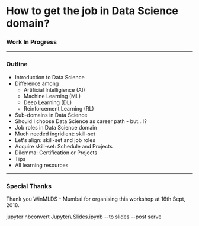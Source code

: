 # How to get the job in Data Science domain?

### Work In Progress

--------

### Outline

* Introduction to Data Science
* Difference among 
    * Artificial Intelligience (AI)
    * Machine Learning (ML)
    * Deep Learning (DL)
    * Reinforcement Learning (RL)
* Sub-domains in Data Science
* Should I choose Data Science as career path - but...!?
* Job roles in Data Science domain
* Much needed ingridient: skill-set 
* Let's align: skill-set and job roles
* Acquire skill-set: Schedule and Projects
* Dilemma: Certification or Projects
* Tips
* All learning resources

------

### Special Thanks

Thank you WinMLDS - Mumbai for organising this workshop at 16th Sept, 2018.

jupyter nbconvert Jupyter\ Slides.ipynb --to slides --post serve